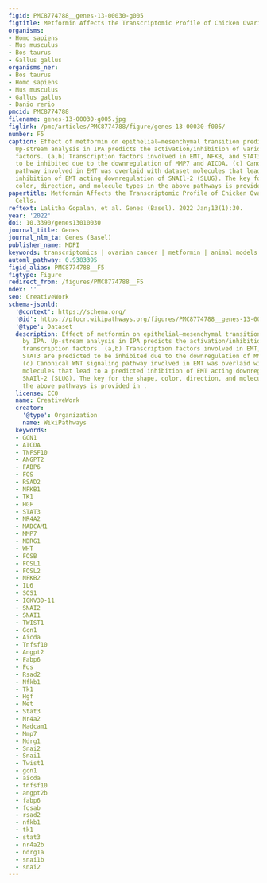 ```yaml
---
figid: PMC8774788__genes-13-00030-g005
figtitle: Metformin Affects the Transcriptomic Profile of Chicken Ovarian Cancer Cells
organisms:
- Homo sapiens
- Mus musculus
- Bos taurus
- Gallus gallus
organisms_ner:
- Bos taurus
- Homo sapiens
- Mus musculus
- Gallus gallus
- Danio rerio
pmcid: PMC8774788
filename: genes-13-00030-g005.jpg
figlink: /pmc/articles/PMC8774788/figure/genes-13-00030-f005/
number: F5
caption: Effect of metformin on epithelial–mesenchymal transition predicted by IPA.
  Up-stream analysis in IPA predicts the activation/inhibition of various transcription
  factors. (a,b) Transcription factors involved in EMT, NFKB, and STAT3 are predicted
  to be inhibited due to the downregulation of MMP7 and AICDA. (c) Canonical WNT signaling
  pathway involved in EMT was overlaid with dataset molecules that lead to a predicted
  inhibition of EMT acting downregulation of SNAIl-2 (SLUG). The key for the shape,
  color, direction, and molecule types in the above pathways is provided in .
papertitle: Metformin Affects the Transcriptomic Profile of Chicken Ovarian Cancer
  Cells.
reftext: Lalitha Gopalan, et al. Genes (Basel). 2022 Jan;13(1):30.
year: '2022'
doi: 10.3390/genes13010030
journal_title: Genes
journal_nlm_ta: Genes (Basel)
publisher_name: MDPI
keywords: transcriptomics | ovarian cancer | metformin | animal models
automl_pathway: 0.9383395
figid_alias: PMC8774788__F5
figtype: Figure
redirect_from: /figures/PMC8774788__F5
ndex: ''
seo: CreativeWork
schema-jsonld:
  '@context': https://schema.org/
  '@id': https://pfocr.wikipathways.org/figures/PMC8774788__genes-13-00030-g005.html
  '@type': Dataset
  description: Effect of metformin on epithelial–mesenchymal transition predicted
    by IPA. Up-stream analysis in IPA predicts the activation/inhibition of various
    transcription factors. (a,b) Transcription factors involved in EMT, NFKB, and
    STAT3 are predicted to be inhibited due to the downregulation of MMP7 and AICDA.
    (c) Canonical WNT signaling pathway involved in EMT was overlaid with dataset
    molecules that lead to a predicted inhibition of EMT acting downregulation of
    SNAIl-2 (SLUG). The key for the shape, color, direction, and molecule types in
    the above pathways is provided in .
  license: CC0
  name: CreativeWork
  creator:
    '@type': Organization
    name: WikiPathways
  keywords:
  - GCN1
  - AICDA
  - TNFSF10
  - ANGPT2
  - FABP6
  - FOS
  - RSAD2
  - NFKB1
  - TK1
  - HGF
  - STAT3
  - NR4A2
  - MADCAM1
  - MMP7
  - NDRG1
  - WHT
  - FOSB
  - FOSL1
  - FOSL2
  - NFKB2
  - IL6
  - SOS1
  - IGKV3D-11
  - SNAI2
  - SNAI1
  - TWIST1
  - Gcn1
  - Aicda
  - Tnfsf10
  - Angpt2
  - Fabp6
  - Fos
  - Rsad2
  - Nfkb1
  - Tk1
  - Hgf
  - Met
  - Stat3
  - Nr4a2
  - Madcam1
  - Mmp7
  - Ndrg1
  - Snai2
  - Snai1
  - Twist1
  - gcn1
  - aicda
  - tnfsf10
  - angpt2b
  - fabp6
  - fosab
  - rsad2
  - nfkb1
  - tk1
  - stat3
  - nr4a2b
  - ndrg1a
  - snai1b
  - snai2
---
```

